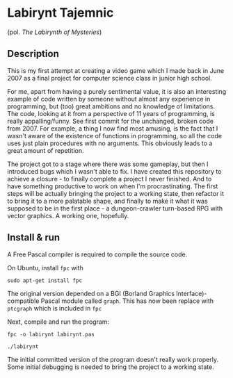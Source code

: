 # Labirynt Tajemnic #
(pol. _The Labirynth of Mysteries_)

## Description ##

This is my first attempt at creating a video game which I made back in June 2007 as a final project for computer science class in junior high school.

For me, apart from having a purely sentimental value, it is also an interesting example of code written by someone without almost any experience in programming, but (too) great ambitions and no knowledge of limitations. The code, looking at it from a perspective of 11 years of programming, is really appalling/funny. See first commit for the unchanged, broken code from 2007. For example, a thing I now find most amusing, is the fact that I wasn't aware of the existence of functions in programming, so all the code uses just plain procedures with no arguments. This obviously leads to a great amount of repetition.

The project got to a stage where there was some gameplay, but then I introduced bugs which I wasn't able to fix. I have created this repository to achieve a closure - to finally complete a project I never finished. And to have something productive to work on when I'm procrastinating.
The first steps will be actually bringing the project to a working state, then refactor it to bring it to a more palatable shape, and finally to make it what it was supposed to be in the first place - a dungeon-crawler turn-based RPG with vector graphics. A working one, hopefully.


## Install & run ##

A Free Pascal compiler is required to compile the source code.

On Ubuntu, install `fpc` with

```
sudo apt-get install fpc
```
The original version depended on a BGI (Borland Graphics Interface)-compatible Pascal module called `graph`. This has now been replace with `ptcgraph` which is included in `fpc`

Next, compile and run the program:

```
fpc -o labirynt labirynt.pas

./labirynt
```

The initial committed version of the program doesn't really work properly. Some initial debugging is needed to bring the project to a working state.